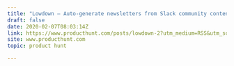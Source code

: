 ```yaml
---
title: "Lowdown — Auto-generate newsletters from Slack community content"
draft: false
date: 2020-02-07T08:03:14Z
link: https://www.producthunt.com/posts/lowdown-2?utm_medium=RSS&utm_source=hune
site: www.producthunt.com
topic: product hunt  

---
```

